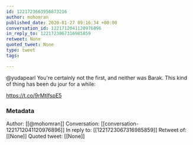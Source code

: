 ```yaml
---
id: 1221723663956873216
author: mohomran
published_date: 2020-01-27 09:16:34 +00:00
conversation_id: 1221712041120976896
in_reply_to: 1221723067316985859
retweet: None
quoted_tweet: None
type: tweet
tags:

---
```


@yudapearl You're certainly not the first, and neither was Barak. This kind of thing has been du jour for a while:

https://t.co/9rMtIfspE5

### Metadata

Author: [[@mohomran]]
Conversation: [[conversation-1221712041120976896]]
In reply to: [[1221723067316985859]]
Retweet of: [[None]]
Quoted tweet: [[None]]
